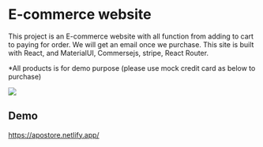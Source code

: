 # E-commerce website
This project is an E-commerce website with all function from adding to cart to paying for order. We will get an email once we purchase. This site is built with React, and MaterialUI, Commersejs, stripe, React Router.

*All products is for demo purpose (please use mock credit card as below to purchase)

<img src="src/assets/ss.png">

## Demo

https://apostore.netlify.app/


